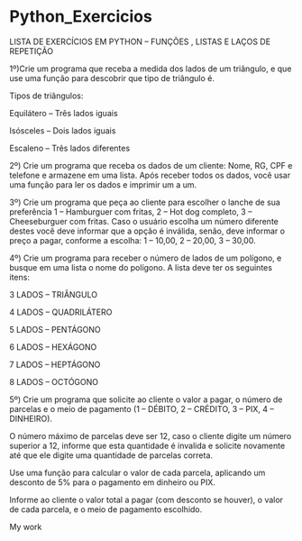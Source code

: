 # Python_Exercicios 
LISTA  DE EXERCÍCIOS EM PYTHON – FUNÇÕES , LISTAS E LAÇOS DE REPETIÇÃO 

 

1º)Crie um programa que receba a medida dos lados de um triângulo, e que use uma função para descobrir que tipo de triângulo é. 

 

Tipos de triângulos: 

 

Equilátero – Três lados iguais 

Isósceles – Dois lados iguais 

Escaleno – Três lados diferentes 

 

2º) Crie um programa que receba os dados de um cliente: Nome, RG, CPF e telefone e armazene em uma lista. Após receber todos os dados, você usar uma função para ler os dados e imprimir um a um. 

 

3º) Crie um programa que peça ao cliente para escolher o lanche de sua preferência 1 – Hamburguer com fritas, 2 – Hot dog completo, 3 – Cheeseburguer com fritas. Caso o usuário escolha um número diferente destes você deve informar que a opção é inválida, senão, deve informar o preço a pagar, conforme a escolha: 1 – 10,00, 2 – 20,00, 3 – 30,00. 

 

4º) Crie um programa para receber o número de lados de um polígono, e busque em uma lista o nome do polígono. A lista deve ter os seguintes itens: 

 

3 LADOS – TRIÂNGULO 

4 LADOS – QUADRILÁTERO 

5 LADOS – PENTÁGONO 

6 LADOS – HEXÁGONO 

7 LADOS – HEPTÁGONO 

8 LADOS – OCTÓGONO 

 

5º) Crie um programa que solicite ao cliente o valor a pagar, o número de parcelas e o meio de pagamento (1 – DÉBITO, 2 – CRÉDITO, 3 – PIX, 4 – DINHEIRO).   

 

O número máximo de parcelas deve ser 12, caso o cliente digite um número superior a 12, informe que esta quantidade é invalida e solicite novamente até que ele digite uma quantidade de parcelas correta. 

 

Use uma função para calcular o valor de cada parcela, aplicando um desconto de 5% para o pagamento em dinheiro ou PIX. 

Informe ao cliente o valor total a pagar (com desconto se houver), o valor de cada parcela, e o meio de pagamento escolhido. 

My work
